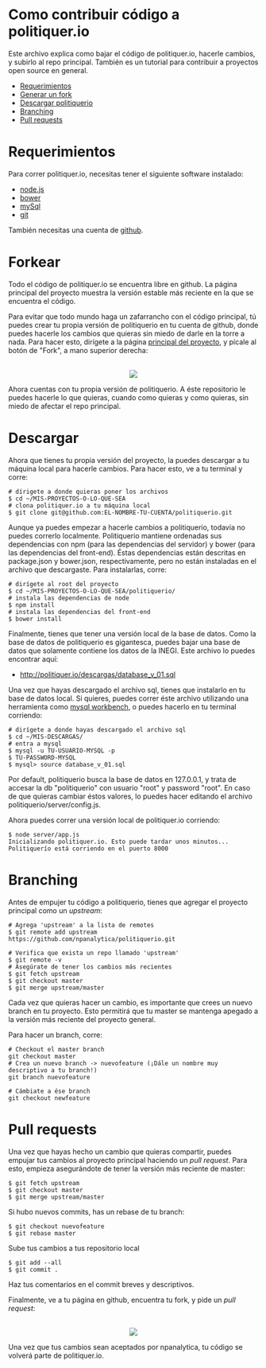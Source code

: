 # Como contribuir código a politiquer.io

Este archivo explica como bajar el código de politiquer.io, hacerle cambios, y subirlo al repo principal. También es un tutorial para contribuir a proyectos open source en general.

- [Requerimientos](#requerimientos)
- [Generar un fork](#forkear)
- [Descargar politiquerio](#descargar)
- [Branching](#branching)
- [Pull requests](#pull-requests)

# Requerimientos

Para correr politiquer.io, necesitas tener el siguiente software instalado:

- <a href="https://nodejs.org/">node.js</a>
- <a href="https://bower.io/">bower</a>
- <a href="https://www.mysql.com/">mySql</a>
- <a href="https://git-scm.com/">git</a>

También necesitas una cuenta de <a href="https://github.com">github</a>.

# Forkear

Todo el código de politiquer.io se encuentra libre en github. La página principal del proyecto muestra la versión estable más reciente en la que se encuentra el código.

Para evitar que todo mundo haga un zafarrancho con el código principal, tú puedes crear tu propia versión de politiquerio en tu cuenta de github, donde puedes hacerle los cambios que quieras sin miedo de darle en la torre a nada. Para hacer esto, dirígete a la página <a href="https://github.com/npanalytica/politiquerio">principal del proyecto</a>, y pícale al botón de "Fork", a mano superior derecha:

<p align="center">
  <br/>
  <img src="http://politiquer.io/static/images/fork.png">
  <br/>
</p>

Ahora cuentas con tu propia versión de politiquerio. A éste repositorio le puedes hacerle lo que quieras, cuando como quieras y como quieras, sin miedo de afectar el repo principal.

# Descargar

Ahora que tienes tu propia versión del proyecto, la puedes descargar a tu máquina local para hacerle cambios. Para hacer esto, ve a tu terminal y corre:

~~~
# dírigete a donde quieras poner los archivos
$ cd ~/MIS-PROYECTOS-O-LO-QUE-SEA
# clona politiquer.io a tu máquina local
$ git clone git@github.com:EL-NOMBRE-TU-CUENTA/politiquerio.git
~~~

Aunque ya puedes empezar a hacerle cambios a politiquerio, todavía no puedes correrlo localmente. Politiquerio mantiene ordenadas sus dependencias con npm (para las dependencias del servidor) y bower (para las dependencias del front-end). Éstas dependencias están descritas en package.json y bower.json, respectivamente, pero no están instaladas en el archivo que descargaste. Para instalarlas, corre:

~~~
# dirígete al root del proyecto
$ cd ~/MIS-PROYECTOS-O-LO-QUE-SEA/politiquerio/
# instala las dependencias de node
$ npm install
# instala las dependencias del front-end
$ bower install
~~~

Finalmente, tienes que tener una versión local de la base de datos. Como la base de datos de politiquerio es gigantesca, puedes bajar una base de datos que solamente contiene los datos de la INEGI. Este archivo lo puedes encontrar aquí:

- <a href="http://politiquer.io/descargas/database_v_01.sql">http://politiquer.io/descargas/database_v_01.sql</a>

Una vez que hayas descargado el archivo sql, tienes que instalarlo en tu base de datos local. Si quieres, puedes correr éste archivo utilizando una herramienta como <a href="https://www.mysql.com/products/workbench/">mysql workbench</a>, o puedes hacerlo en tu terminal corriendo:

~~~
# dirígete a donde hayas descargado el archivo sql
$ cd ~/MIS-DESCARGAS/
# entra a mysql
$ mysql -u TU-USUARIO-MYSQL -p
$ TU-PASSWORD-MYSQL
$ mysql> source database_v_01.sql
~~~

Por default, politiquerio busca la base de datos en 127.0.0.1, y trata de accesar la db "politiquerio" con usuario "root" y password "root". En caso de que quieras cambiar éstos valores, lo puedes hacer editando el archivo politiquerio/server/config.js.

Ahora puedes correr una versión local de politiquer.io corriendo:

~~~
$ node server/app.js
Inicializando politiquer.io. Esto puede tardar unos minutos...
Politiquerío está corriendo en el puerto 8000
~~~

# Branching

Antes de empujer tu código a politiquerio, tienes que agregar el proyecto principal como un *upstream*:

~~~
# Agrega 'upstream' a la lista de remotes
$ git remote add upstream https://github.com/npanalytica/politiquerio.git

# Verifica que exista un repo llamado 'upstream'
$ git remote -v
# Asegúrate de tener los cambios más recientes
$ git fetch upstream
$ git checkout master
$ git merge upstream/master
~~~

Cada vez que quieras hacer un cambio, es importante que crees un nuevo branch en tu proyecto. Esto permitirá que tu master se mantenga apegado a la versión más reciente del proyecto general.

Para hacer un branch, corre:

~~~
# Checkout el master branch
git checkout master
# Crea un nuevo branch -> nuevofeature (¡Dále un nombre muy descriptivo a tu branch!)
git branch nuevofeature

# Cámbiate a ése branch
git checkout newfeature
~~~

# Pull requests

Una vez que hayas hecho un cambio que quieras compartir, puedes empujar tus cambios al proyecto principal haciendo un *pull request*. Para esto, empieza asegurándote de tener la versión más reciente de master:

~~~
$ git fetch upstream
$ git checkout master
$ git merge upstream/master
~~~

Si hubo nuevos commits, has un rebase de tu branch:

~~~
$ git checkout nuevofeature
$ git rebase master
~~~

Sube tus cambios a tus repositorio local
~~~
$ git add --all
$ git commit .
~~~

Haz tus comentarios en el commit breves y descriptivos.

Finalmente, ve a tu página en github, encuentra tu fork, y pide un *pull request*:


<p align="center">
  <br/>
  <img src="http://politiquer.io/static/images/pull.png">
  <br/>
</p>

Una vez que tus cambios sean aceptados por npanalytica, tu código se volverá parte de politiquer.io.
